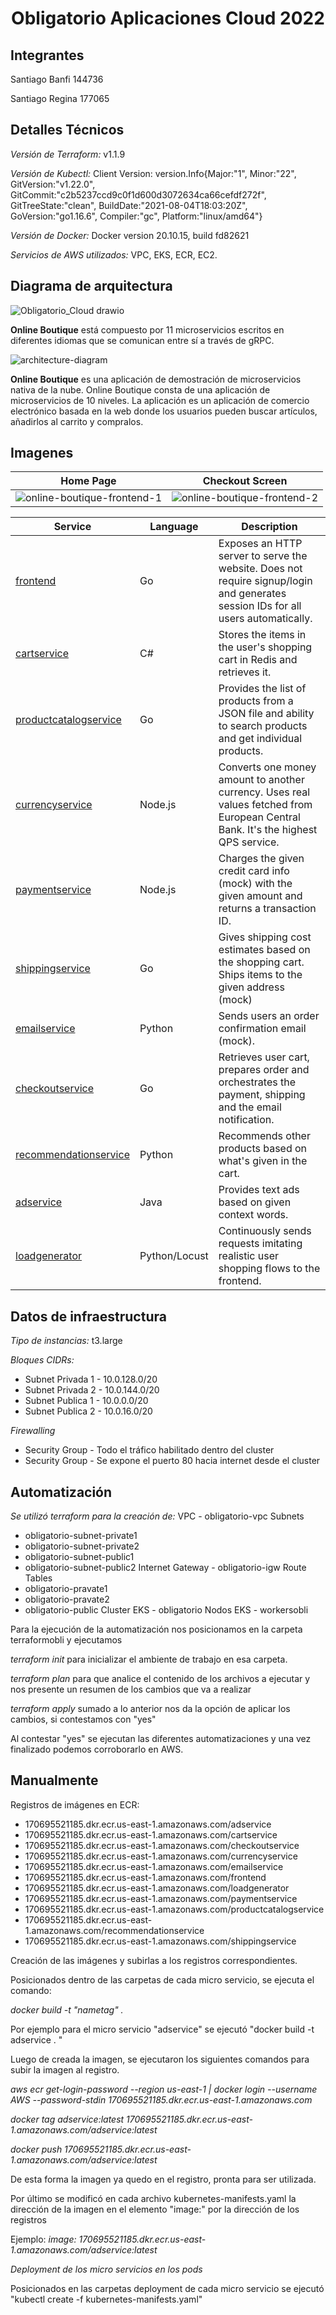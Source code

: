 # <p><center>Obligatorio Aplicaciones Cloud 2022</center></p>

## Integrantes

Santiago Banfi 144736

Santiago Regina 177065


## Detalles Técnicos

*Versión de Terraform:* v1.1.9

*Versión de Kubectl:* Client Version: version.Info{Major:"1", Minor:"22", GitVersion:"v1.22.0", GitCommit:"c2b5237ccd9c0f1d600d3072634ca66cefdf272f", GitTreeState:"clean", BuildDate:"2021-08-04T18:03:20Z", GoVersion:"go1.16.6", Compiler:"gc", Platform:"linux/amd64"}

*Versión de Docker:* Docker version 20.10.15, build fd82621

*Servicios de AWS utilizados:* VPC, EKS, ECR, EC2. 

## Diagrama de arquitectura



![Obligatorio_Cloud drawio](https://user-images.githubusercontent.com/52022499/175193870-cbba73d6-0c05-4ec4-8aaf-de3db49914c8.png)


**Online Boutique** está compuesto por 11 microservicios escritos en diferentes idiomas que se comunican entre sí a través de gRPC. 

![architecture-diagram](https://user-images.githubusercontent.com/52022499/175436247-dbde24b9-df32-4220-b39e-39294c803de1.png)


**Online Boutique** es una aplicación de demostración de microservicios nativa de la nube.
Online Boutique consta de una aplicación de microservicios de 10 niveles. La aplicación es un
aplicación de comercio electrónico basada en la web donde los usuarios pueden buscar artículos,
añadirlos al carrito y compralos.


## Imagenes

| Home Page                                                                                                         | Checkout Screen                                                                                                    |
| ----------------------------------------------------------------------------------------------------------------- | ------------------------------------------------------------------------------------------------------------------ |
| ![online-boutique-frontend-1](https://user-images.githubusercontent.com/52022499/175436082-e2a3a121-7d28-45e0-a196-a5b305f164c0.png) | ![online-boutique-frontend-2](https://user-images.githubusercontent.com/52022499/175436167-3825bb1b-a65e-480e-905f-9b573c2775da.png) |




| Service                                              | Language      | Description                                                                                                                       |
| ---------------------------------------------------- | ------------- | --------------------------------------------------------------------------------------------------------------------------------- |
| [frontend](./src/frontend)                           | Go            | Exposes an HTTP server to serve the website. Does not require signup/login and generates session IDs for all users automatically. |
| [cartservice](./src/cartservice)                     | C#            | Stores the items in the user's shopping cart in Redis and retrieves it.                                                           |
| [productcatalogservice](./src/productcatalogservice) | Go            | Provides the list of products from a JSON file and ability to search products and get individual products.                        |
| [currencyservice](./src/currencyservice)             | Node.js       | Converts one money amount to another currency. Uses real values fetched from European Central Bank. It's the highest QPS service. |
| [paymentservice](./src/paymentservice)               | Node.js       | Charges the given credit card info (mock) with the given amount and returns a transaction ID.                                     |
| [shippingservice](./src/shippingservice)             | Go            | Gives shipping cost estimates based on the shopping cart. Ships items to the given address (mock)                                 |
| [emailservice](./src/emailservice)                   | Python        | Sends users an order confirmation email (mock).                                                                                   |
| [checkoutservice](./src/checkoutservice)             | Go            | Retrieves user cart, prepares order and orchestrates the payment, shipping and the email notification.                            |
| [recommendationservice](./src/recommendationservice) | Python        | Recommends other products based on what's given in the cart.                                                                      |
| [adservice](./src/adservice)                         | Java          | Provides text ads based on given context words.                                                                                   |
| [loadgenerator](./src/loadgenerator)                 | Python/Locust | Continuously sends requests imitating realistic user shopping flows to the frontend.                                              |


## Datos de infraestructura

*Tipo de instancias:* t3.large

*Bloques CIDRs:* 
  - Subnet Privada 1 - 10.0.128.0/20
  - Subnet Privada 2 - 10.0.144.0/20
  - Subnet Publica 1 - 10.0.0.0/20
  - Subnet Publica 2 - 10.0.16.0/20

*Firewalling*
  - Security Group - Todo el tráfico habilitado dentro del cluster
  - Security Group - Se expone el puerto 80 hacia internet desde el cluster


## Automatización

*Se utilizó terraform para la creación de:*
VPC - obligatorio-vpc
Subnets
  - obligatorio-subnet-private1
  - obligatorio-subnet-private2
  - obligatorio-subnet-public1
  - obligatorio-subnet-public2
Internet Gateway - obligatorio-igw
Route Tables
  - obligatorio-pravate1
  - obligatorio-pravate2
  - obligatorio-public
Cluster EKS - obligatorio
Nodos EKS - workersobli

Para la ejecución de la automatización nos posicionamos en la carpeta terraformobli y ejecutamos

*terraform init* para inicializar el ambiente de trabajo en esa carpeta.

*terraform plan* para que analice el contenido de los archivos a ejecutar y nos presente un resumen de los cambios que va a realizar

*terraform apply* sumado a lo anterior nos da la opción de aplicar los cambios, si contestamos con "yes"

Al contestar "yes" se ejecutan las diferentes automatizaciones y una vez finalizado podemos corroborarlo en AWS.


## Manualmente

Registros de imágenes en ECR:
  - 170695521185.dkr.ecr.us-east-1.amazonaws.com/adservice
  - 170695521185.dkr.ecr.us-east-1.amazonaws.com/cartservice
  - 170695521185.dkr.ecr.us-east-1.amazonaws.com/checkoutservice
  - 170695521185.dkr.ecr.us-east-1.amazonaws.com/currencyservice
  - 170695521185.dkr.ecr.us-east-1.amazonaws.com/emailservice
  - 170695521185.dkr.ecr.us-east-1.amazonaws.com/frontend
  - 170695521185.dkr.ecr.us-east-1.amazonaws.com/loadgenerator
  - 170695521185.dkr.ecr.us-east-1.amazonaws.com/paymentservice
  - 170695521185.dkr.ecr.us-east-1.amazonaws.com/productcatalogservice
  - 170695521185.dkr.ecr.us-east-1.amazonaws.com/recommendationservice
  - 170695521185.dkr.ecr.us-east-1.amazonaws.com/shippingservice
  
Creación de las imágenes y subirlas a los registros correspondientes.

Posicionados dentro de las carpetas de cada micro servicio, se ejecuta el comando:

*docker build -t "nametag" .*

Por ejemplo para el micro servicio "adservice" se ejecutó "docker build -t adservice . "

Luego de creada la imagen, se ejecutaron los siguientes comandos para subir la imagen al registro.
 
*aws ecr get-login-password --region us-east-1 | docker login --username AWS --password-stdin 170695521185.dkr.ecr.us-east-1.amazonaws.com*
 
*docker tag adservice:latest 170695521185.dkr.ecr.us-east-1.amazonaws.com/adservice:latest*
 
*docker push 170695521185.dkr.ecr.us-east-1.amazonaws.com/adservice:latest*
 
De esta forma la imagen ya quedo en el registro, pronta para ser utilizada.

Por último se modificó en cada archivo kubernetes-manifests.yaml la dirección de la imagen en el elemento "image:" por la dirección de los registros

Ejemplo: *image: 170695521185.dkr.ecr.us-east-1.amazonaws.com/adservice:latest*

  
*Deployment de los micro servicios en los pods*

Posicionados en las carpetas deployment de cada micro servicio se ejecutó "kubectl create -f kubernetes-manifests.yaml" 
  


